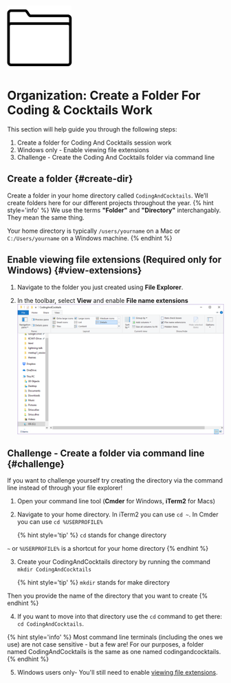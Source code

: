 ![](images/folder.png)

# Organization: Create a Folder For Coding & Cocktails Work

This section will help guide you through the following steps:
1. Create a folder for Coding And Cocktails session work
1. Windows only - Enable viewing file extensions
1. Challenge - Create the Coding And Cocktails folder via command line


## Create a folder {#create-dir}
Create a folder in your home directory called `CodingAndCocktails`. We’ll create folders here for our different projects throughout the year. 
{% hint style='info' %}
We use the terms **"Folder"** and **"Directory"** interchangably.  They mean the same thing.

Your home directory is typically `/users/yourname` on a Mac or `C:/Users/yourname` on a Windows machine.
{% endhint %}

## Enable viewing file extensions (Required only for Windows) {#view-extensions}
1. Navigate to the folder you just created using **File Explorer**.

1. In the toolbar, select **View** and enable **File name extensions**
![](images/view-extensions.png)

## Challenge - Create a folder via command line {#challenge}
If you want to challenge yourself try creating the directory via the command line instead of through your file explorer!

1. Open your command line tool (**Cmder** for Windows, **iTerm2** for Macs)
2. Navigate to your home directory. In iTerm2 you can use `cd ~`. In Cmder you can use `cd %USERPROFILE%`

    {% hint style='tip' %}
`cd` stands for change directory

`~` or `%USERPROFILE%` is a shortcut for your home directory
    {% endhint %}
    
3. Create your CodingAndCocktails directory by running the command `mkdir CodingAndCocktails`

    {% hint style='tip' %}
`mkdir` stands for make directory
    
Then you provide the name of the directory that you want to create
    {% endhint %}
    
4. If you want to move into that directory use the `cd` command to get there: `cd CodingAndCocktails`.  

{% hint style='info' %}
Most command line terminals (including the ones we use) are not case sensitive - but a few are! For our purposes, a folder named CodingAndCocktails is the same as one named codingandcocktails.
{% endhint %}

5. Windows users only- You'll still need to enable [viewing file extensions](#view-extensions).